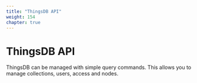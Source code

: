 ```yaml
---
title: "ThingsDB API"
weight: 154
chapter: true
---
```


# ThingsDB API

ThingsDB can be managed with simple query commands. This allows you to manage
collections, users, access and nodes.
